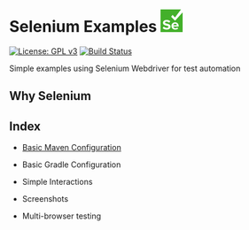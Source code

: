 # Selenium Examples ![Selenium icon](icon.png)

[![License: GPL v3](https://img.shields.io/badge/License-GPLv3-blue.svg)](https://www.gnu.org/licenses/gpl-3.0)
[![Build Status](https://travis-ci.com/edumco/selenium-examples.svg?branch=master)](https://travis-ci.com/edumco/selenium-examples)

Simple examples using Selenium Webdriver for test automation

## Why Selenium

## Index

- [Basic Maven Configuration](selenium-basic-maven/README.md)

- Basic Gradle Configuration

- Simple Interactions

- Screenshots

- Multi-browser testing
